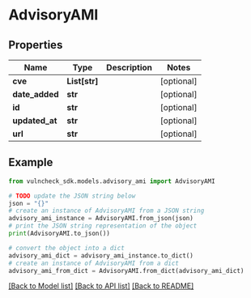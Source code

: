 # AdvisoryAMI


## Properties

Name | Type | Description | Notes
------------ | ------------- | ------------- | -------------
**cve** | **List[str]** |  | [optional] 
**date_added** | **str** |  | [optional] 
**id** | **str** |  | [optional] 
**updated_at** | **str** |  | [optional] 
**url** | **str** |  | [optional] 

## Example

```python
from vulncheck_sdk.models.advisory_ami import AdvisoryAMI

# TODO update the JSON string below
json = "{}"
# create an instance of AdvisoryAMI from a JSON string
advisory_ami_instance = AdvisoryAMI.from_json(json)
# print the JSON string representation of the object
print(AdvisoryAMI.to_json())

# convert the object into a dict
advisory_ami_dict = advisory_ami_instance.to_dict()
# create an instance of AdvisoryAMI from a dict
advisory_ami_from_dict = AdvisoryAMI.from_dict(advisory_ami_dict)
```
[[Back to Model list]](../README.md#documentation-for-models) [[Back to API list]](../README.md#documentation-for-api-endpoints) [[Back to README]](../README.md)


